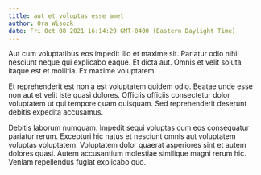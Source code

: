 ```yaml
---
title: aut et voluptas esse amet
author: Ora Wisozk
date: Fri Oct 08 2021 16:14:29 GMT-0400 (Eastern Daylight Time)
---
```

Aut cum voluptatibus eos impedit illo et maxime sit. Pariatur odio nihil nesciunt neque qui explicabo eaque. Et dicta aut. Omnis et velit soluta itaque est et mollitia. Ex maxime voluptatem.

 Et reprehenderit est non a est voluptatem quidem odio. Beatae unde esse non aut et velit iste quasi dolores. Officiis officiis consectetur dolor voluptatem ut qui tempore quam quisquam. Sed reprehenderit deserunt debitis expedita accusamus.

 Debitis laborum numquam. Impedit sequi voluptas cum eos consequatur pariatur rerum. Excepturi hic natus et nesciunt omnis aut voluptatem voluptas voluptatem. Voluptatem dolor quaerat asperiores sint et autem dolores quasi. Autem accusantium molestiae similique magni rerum hic. Veniam repellendus fugiat explicabo quo.